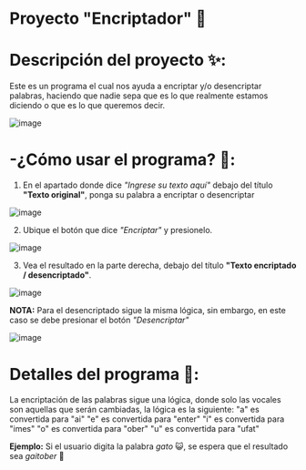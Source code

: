 # Proyecto "Encriptador" 👾
# Descripción del proyecto ✨:
Este es un programa el cual nos ayuda a encriptar y/o desencriptar palabras, haciendo que nadie sepa que es lo que realmente estamos diciendo o que es lo que queremos decir.

![image](https://github.com/user-attachments/assets/c6b576c7-2daa-44b9-a778-8af437bb0688)

# -¿Cómo usar el programa? 🤔: 
1. En el apartado donde dice *"Ingrese su texto aquí"* debajo del título **"Texto original"**, ponga su palabra a encriptar o desencriptar

![image](https://github.com/user-attachments/assets/e9652604-3673-4390-a9ac-93fa03cba955)

2. Ubique el botón que dice *"Encriptar"* y presionelo.

![image](https://github.com/user-attachments/assets/204c8ba6-1b54-487d-a9d7-da3396d73a42)

3. Vea el resultado en la parte derecha, debajo del título **"Texto encriptado / desencriptado"**.

![image](https://github.com/user-attachments/assets/266086d7-3a39-4cea-8906-222995a9df81)

**NOTA:** Para el desencriptado sigue la misma lógica, sin embargo, en este caso se debe presionar el botón *"Desencriptar"*

![image](https://github.com/user-attachments/assets/abc436d7-8797-4542-98b6-90685b8926d7)

# Detalles del programa 🤖:
La encriptación de las palabras sigue una lógica, donde solo las vocales son aquellas que serán cambiadas, la lógica es la siguiente:
    "a" es convertida para "ai"
    "e" es convertida para "enter" 
    "i" es convertida para "imes"
    "o" es convertida para "ober"
    "u" es convertida para "ufat"
    
**Ejemplo:**
Si el usuario digita la palabra *gato* 😺, se espera que el resultado sea *gaitober* 🐶


